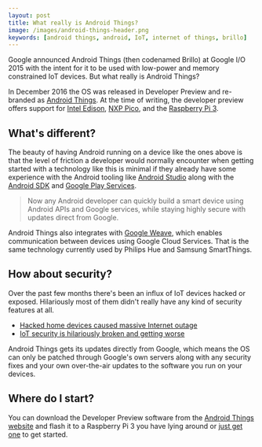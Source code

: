 ```yaml
---
layout: post
title: What really is Android Things?
image: /images/android-things-header.png
keywords: [android things, android, IoT, internet of things, brillo]
---
```


Google announced Android Things (then codenamed Brillo) at Google I/O 2015 with the intent for it to be used with low-power and memory constrained IoT devices. But what really is Android Things?

In December 2016 the OS was released in Developer Preview and re-branded as [Android Things](https://developer.android.com/things/hardware/index.html). At the time of writing, the developer preview offers support for [Intel Edison](https://developer.android.com/things/hardware/edison.html), [NXP Pico](https://developer.android.com/things/hardware/pico.html), and the [Raspberry Pi 3](https://developer.android.com/things/hardware/raspberrypi.html).

## What's different?
The beauty of having Android running on a device like the ones above is that the level of friction a developer would normally encounter when getting started with a technology like this is minimal if they already have some experience with the Android tooling like [Android Studio](https://developer.android.com/studio/intro/index.html) along with the [Android SDK](https://developer.android.com/guide/index.html) and [Google Play Services](https://developers.google.com/android/guides/overview).

> Now any Android developer can quickly build a smart device using Android APIs and Google services, while staying highly secure with updates direct from Google. 

Android Things also integrates with [Google Weave](https://developers.google.com/weave/), which enables communication between devices using Google Cloud Services. That is the same technology currently used by Philips Hue and Samsung SmartThings.

## How about security?
Over the past few months there's been an influx of IoT devices hacked or exposed. Hilariously most of them didn't really have any kind of security features at all.

- [Hacked home devices caused massive Internet outage](http://www.usatoday.com/story/tech/2016/10/21/cyber-attack-takes-down-east-coast-netflix-spotify-twitter/92507806/)
- [IoT security is hilariously broken and getting worse](http://arstechnica.com/security/2016/01/how-to-search-the-internet-of-things-for-photos-of-sleeping-babies/)

Android Things gets its updates directly from Google, which means the OS can only be patched through Google's own servers along with any security fixes and your own over-the-air updates to the software you run on your devices.

## Where do I start?
You can download the Developer Preview software from the [Android Things website](https://developer.android.com/things/preview/index.html) and flash it to a Raspberry Pi 3 you have lying around or [just get one](http://amzn.to/2isZ6uN) to get started.